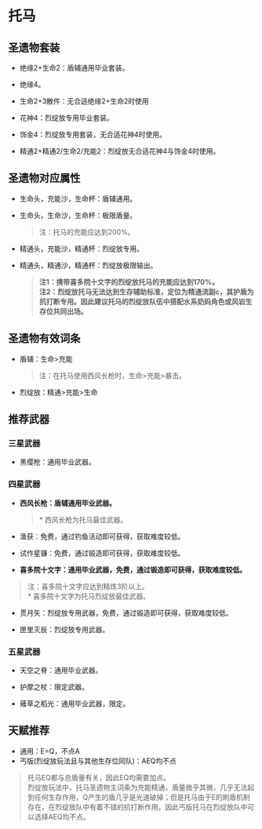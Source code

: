 # 托马

## 圣遗物套装  

- 绝缘2+生命2：盾辅通用毕业套装。  

- 绝缘4。  

- 生命2+3散件：无合适绝缘2+生命2时使用  

- 花神4：烈绽放专用毕业套装。  

- 饰金4：烈绽放专用套装，无合适花神4时使用。  

- 精通2+精通2/生命2/充能2：烈绽放无合适花神4与饰金4时使用。  

## 圣遗物对应属性  

- 生命头，充能沙，生命杯：盾辅通用。  

- 生命头，生命沙，生命杯：极限盾量。  

  > 注：托马的充能应达到200%。  

- 精通头，充能沙，精通杯：烈绽放专用。  

- 精通头，精通沙，精通杯：烈绽放极限输出。  

  > **注1：携带喜多院十文字的烈绽放托马的充能应达到170%。**  
  > **注2：烈绽放托马无法达到生存辅助标准，定位为精通流副c，其护盾为抗打断专用。因此建议托马的烈绽放队伍中搭配水系奶妈角色或风岩生存位共同出场。**  

## 圣遗物有效词条  

- 盾辅：生命>充能  

  > 注：在托马使用西风长枪时，生命>充能>暴击。  

- 烈绽放：精通>充能>生命  

## 推荐武器  

### 三星武器  

- 黑缨枪：通用毕业武器。  

### 四星武器  

- **西风长枪：盾辅通用毕业武器。**

  > \* 西风长枪为托马最佳武器。  

- 渔获：免费，通过钓鱼活动即可获得，获取难度较低。  

- 试作星镰：免费，通过锻造即可获得，获取难度较低。  

- **喜多院十文字：通用毕业武器，免费，通过锻造即可获得，获取难度较低。**  

> 注：喜多院十文字应达到精炼3阶以上。  
> \* 喜多院十文字为托马烈绽放最佳武器。  

- 贯月矢：烈绽放专用武器，免费，通过锻造即可获得，获取难度较低。  

- 匣里灭辰：烈绽放专用武器。  

### 五星武器  

- 天空之脊：通用毕业武器。  

- 护摩之杖：限定武器。  

- 薙草之稻光：通用毕业武器，限定。

## 天赋推荐  

- 通用：E=Q，不点A  
- 丐版(烈绽放玩法且与其他生存位同队)：AEQ均不点  

> 托马EQ都与总盾量有关，因此EQ均需要加点。  
> 烈绽放玩法中，托马圣遗物主词条为充能精通，盾量微乎其微，几乎无法起到任何生存作用，Q产生的盾几乎是光速破掉；但是托马由于E的刷盾机制存在，在烈绽放队中有着不错的抗打断作用。因此丐版托马在烈绽放队中可以选择AEQ均不点。  
